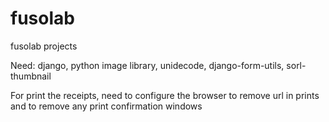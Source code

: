fusolab
=======

fusolab projects


Need: django, python image library, unidecode, django-form-utils, sorl-thumbnail 

For print the receipts, need to configure the browser to remove url in prints and to remove any print confirmation windows
